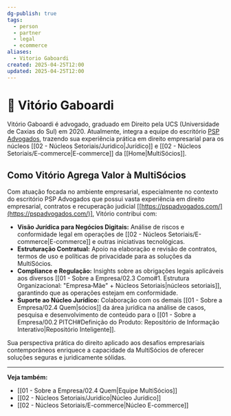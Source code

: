 ```yaml
---
dg-publish: true
tags:
  - person
  - partner
  - legal
  - ecommerce
aliases:
  - Vitorio Gaboardi
created: 2025-04-25T12:00
updated: 2025-04-25T12:00
---
```


# 👤 Vitório Gaboardi

Vitório Gaboardi é advogado, graduado em Direito pela UCS (Universidade de Caxias do Sul) em 2020. Atualmente, integra a equipe do escritório [PSP Advogados](https://pspadvogados.com/), trazendo sua experiência prática em direito empresarial para os núcleos [[02 - Núcleos Setoriais/Juridico\|Jurídico]] e [[02 - Núcleos Setoriais/E-commerce\|E-commerce]] da [[Home\|MultiSócios]].

## Como Vitório Agrega Valor à MultiSócios

Com atuação focada no ambiente empresarial, especialmente no contexto do escritório PSP Advogados que possui vasta experiência em direito empresarial, contratos e recuperação judicial [[https://pspadvogados.com/](https://pspadvogados.com/)], Vitório contribui com:

*   **Visão Jurídica para Negócios Digitais:** Análise de riscos e conformidade legal em operações de [[02 - Núcleos Setoriais/E-commerce\|E-commerce]] e outras iniciativas tecnológicas.
*   **Estruturação Contratual:** Apoio na elaboração e revisão de contratos, termos de uso e políticas de privacidade para as soluções da MultiSócios.
*   **Compliance e Regulação:** Insights sobre as obrigações legais aplicáveis aos diversos [[01 - Sobre a Empresa/02.3 Como#1. Estrutura Organizacional: "Empresa‑Mãe" + Núcleos Setoriais\|núcleos setoriais]], garantindo que as operações estejam em conformidade.
*   **Suporte ao Núcleo Jurídico:** Colaboração com os demais [[01 - Sobre a Empresa/02.4 Quem\|sócios]] da área jurídica na análise de casos, pesquisa e desenvolvimento de conteúdo para o [[01 - Sobre a Empresa/00.2 PITCH#Definição do Produto: Repositório de Informação Interativo\|Repositório Inteligente]].

Sua perspectiva prática do direito aplicado aos desafios empresariais contemporâneos enriquece a capacidade da MultiSócios de oferecer soluções seguras e juridicamente sólidas.

---
**Veja também:**
*   [[01 - Sobre a Empresa/02.4 Quem\|Equipe MultiSócios]]
*   [[02 - Núcleos Setoriais/Juridico\|Núcleo Jurídico]]
*   [[02 - Núcleos Setoriais/E-commerce\|Núcleo E-commerce]] 
